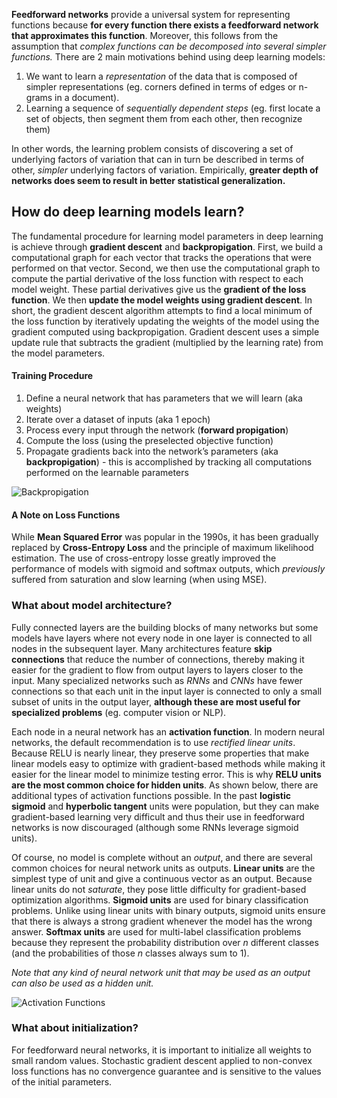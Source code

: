 **Feedforward networks** provide a universal system for representing functions because __for every function there exists a feedforward network that approximates this function__. Moreover, this follows from the assumption that _complex functions can be decomposed into several simpler functions._ There are 2 main motivations behind using deep learning models:

1. We want to learn a _representation_ of the data that is composed of simpler representations (eg. corners defined in terms of edges or n-grams in a document).
2. Learning a sequence of _sequentially dependent steps_ (eg. first locate a set of objects, then segment them from each other, then recognize them)

 In other words, the learning problem consists of discovering a set of underlying factors of variation that can in turn be described in terms of other, _simpler_ underlying factors of variation. Empirically, **greater depth of networks does seem to result in better statistical generalization.**

## How do deep learning models learn?

The fundamental procedure for learning model parameters in deep learning is achieve through **gradient descent** and **backpropigation**. First, we build a computational graph for each vector that tracks the operations that were performed on that vector. Second, we then use the computational graph to compute the partial derivative of the loss function with respect to each model weight. These partial derivatives give us the **gradient of the loss function**. We then **update the model weights using gradient descent**. In short, the gradient descent algorithm attempts to find a local minimum of the loss function by iteratively updating the weights of the model using the gradient computed using backpropigation. Gradient descent uses a simple update rule that subtracts the gradient (multiplied by the learning rate) from the model parameters.

#### Training Procedure
1. Define a neural network that has parameters that we will learn (aka weights)
2. Iterate over a dataset of inputs (aka 1 epoch)
3. Process every input through the network (**forward propigation**)
4. Compute the loss (using the preselected objective function)
5. Propagate gradients back into the network’s parameters (aka **backpropigation**)
		- this is accomplished by tracking all computations performed on the learnable parameters

![Backpropigation](https://cdn-images-1.medium.com/max/1600/1*q1M7LGiDTirwU-4LcFq7_Q.png)

#### A Note on Loss Functions
While **Mean Squared Error** was popular in the 1990s, it has been gradually replaced by **Cross-Entropy Loss** and the principle of maximum likelihood estimation. The use of cross-entropy losse greatly improved the performance of models with sigmoid and softmax outputs, which _previously_ suffered from saturation and slow learning (when using MSE).  

### What about model architecture?

Fully connected layers are the building blocks of many networks but some models have layers where not every node in one layer is connected to all nodes in the subsequent layer. Many architectures feature **skip connections** that reduce the number of connections, thereby making it easier for the gradient to flow from output layers to layers closer to the input. Many specialized networks such as *RNNs* and *CNNs* have fewer connections so that each unit in the input layer is connected to only a small subset of units in the output layer, __although these are most useful for specialized problems__ (eg. computer vision or NLP).

Each node in a neural network has an **activation function**. In modern neural networks, the default recommendation is to use _rectified linear units_. Because RELU is nearly linear, they preserve some properties that make linear models easy to optimize with gradient-based methods while making it easier for the linear model to minimize testing error. This is why __RELU units are the most common choice for hidden units__. As shown below, there are additional types of activation functions possible. In the past **logistic sigmoid** and **hyperbolic tangent** units were population, but they can make gradient-based learning very difficult and thus their use in feedforward networks is now discouraged (although some RNNs leverage sigmoid units).

Of course, no model is complete without an _output_, and there are several common choices for neural network units as outputs. **Linear units** are the simplest type of unit and give a continuous vector as an output. Because linear units do not _saturate_, they pose little difficulty for gradient-based optimization algorithms. **Sigmoid units** are used for binary classification problems. Unlike using linear units with binary outputs, sigmoid units ensure that there is always a strong gradient whenever the model has the wrong answer. **Softmax units** are used for multi-label classification problems because they represent the probability distribution over _n_ different classes (and the probabilities of those _n_ classes always sum to 1).

_Note that any kind of neural network unit that may be used as an output can also be used as a hidden unit._

![Activation Functions](https://cdn-images-1.medium.com/max/1200/1*ZafDv3VUm60Eh10OeJu1vw.png)

### What about initialization?

For feedforward neural networks, it is important to initialize all weights to small random values. Stochastic gradient descent applied to non-convex loss functions has no convergence guarantee and is sensitive to the values of the initial parameters.
